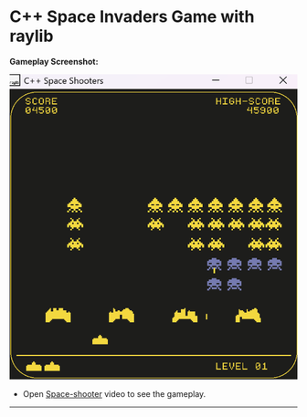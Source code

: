 # C++ Space Invaders Game with raylib


**Gameplay Screenshot:**

![Gameplay Screenshot](Space.png)
* Open [Space-shooter](https://youtu.be/YGS7fWnQaO8) video to see the gameplay.
---
